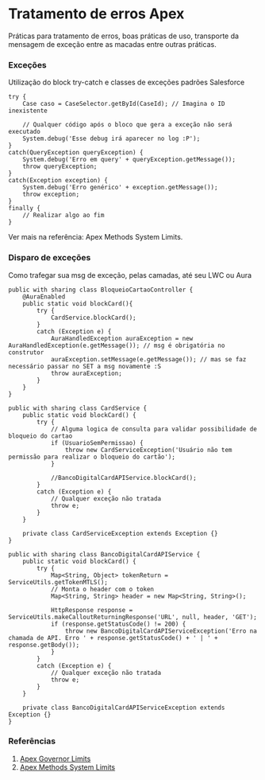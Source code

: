 # Tratamento de erros Apex
Práticas para tratamento de erros, boas práticas de uso, transporte da mensagem de exceção entre as macadas entre outras práticas.

### Exceções

Utilização do block try-catch e classes de exceções padrões Salesforce
```
try {
	Case caso = CaseSelector.getById(CaseId); // Imagina o ID inexistente

	// Qualquer código após o bloco que gera a exceção não será executado
	System.debug('Esse debug irá aparecer no log :P');
}
catch(QueryException queryException) {
	System.debug('Erro em query' + queryException.getMessage());
	throw queryException;
}
catch(Exception exception) {
 	System.debug('Erro genérico' + exception.getMessage()); 
 	throw exception; 
}
finally {
	// Realizar algo ao fim
}
```
Ver mais na referência: Apex Methods System Limits.

### Disparo de exceções

Como trafegar sua msg de exceção, pelas camadas, até seu LWC ou Aura   
```
public with sharing class BloqueioCartaoController {
	@AuraEnabled
	public static void blockCard(){
		try {
	  		CardService.blockCard();
		}
		catch (Exception e) {
			AuraHandledException auraException = new AuraHandledException(e.getMessage()); // msg é obrigatória no construtor
			auraException.setMessage(e.getMessage()); // mas se faz necessário passar no SET a msg novamente :S
			throw auraException;
		}
	}
}
```

```
public with sharing class CardService {
	public static void blockCard() {
	 	try {
			// Alguma logica de consulta para validar possibilidade de bloqueio do cartao
			if (UsuarioSemPermissao) {
				throw new CardServiceException('Usuário não tem permissão para realizar o bloqueio do cartão');
			}

			//BancoDigitalCardAPIService.blockCard();
		}
		catch (Exception e) { 
 			// Qualquer exceção não tratada
			throw e; 
		}
	}

 	private class CardServiceException extends Exception {} 
}
```

```
public with sharing class BancoDigitalCardAPIService {
 	public static void blockCard() {
	 	try {
			Map<String, Object> tokenReturn = ServiceUtils.getTokenMTLS();
			// Monta o header com o token
			Map<String, String> header = new Map<String, String>();

			HttpResponse response = ServiceUtils.makeCalloutReturningResponse('URL', null, header, 'GET'); 	
            if (response.getStatusCode() != 200) {
				throw new BancoDigitalCardAPIServiceException('Erro na chamada de API. Erro ' + response.getStatusCode() + ' | ' + response.getBody());
			}
		}
		catch (Exception e) { 
			// Qualquer exceção não tratada
			throw e;
		}
	}

	private class BancoDigitalCardAPIServiceException extends Exception {}
}
```

### Referências
1. [Apex Governor Limits](https://developer.salesforce.com/docs/atlas.en-us.apexcode.meta/apexcode/apex_gov_limits.htm)  
2. [Apex Methods System Limits](https://developer.salesforce.com/docs/atlas.en-us.apexref.meta/apexref/apex_methods_system_limits.htm)  
